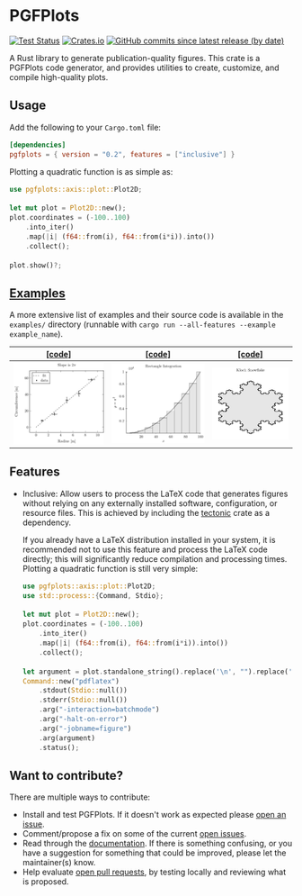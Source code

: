# PGFPlots

[![Test Status](https://github.com/DJDuque/pgfplots/actions/workflows/rust.yml/badge.svg)](https://github.com/DJDuque/pgfplots/actions/workflows/rust.yml)
[![Crates.io](https://img.shields.io/crates/v/pgfplots?labelColor=383f47)](https://crates.io/crates/pgfplots)
[![GitHub commits since latest release (by date)](https://img.shields.io/github/commits-since/DJDuque/pgfplots/latest?labelColor=383f47)](https://github.com/DJDuque/pgfplots/commits/main)

A Rust library to generate publication-quality figures. This crate is a PGFPlots
code generator, and provides utilities to create, customize, and compile 
high-quality plots.

## Usage

Add the following to your `Cargo.toml` file:

```toml
[dependencies]
pgfplots = { version = "0.2", features = ["inclusive"] }
```

Plotting a quadratic function is as simple as:

```rust
use pgfplots::axis::plot::Plot2D;

let mut plot = Plot2D::new();
plot.coordinates = (-100..100)
    .into_iter()
    .map(|i| (f64::from(i), f64::from(i*i)).into())
    .collect();

plot.show()?;
```

## [Examples](https://github.com/DJDuque/pgfplots/tree/main/examples)

A more extensive list of examples and their source code is available in the
`examples/` directory (runnable with
`cargo run --all-features --example example_name`).

|[[code]](https://github.com/DJDuque/pgfplots/blob/main/examples/fitted_line.rs)|[[code]](https://github.com/DJDuque/pgfplots/blob/main/examples/rectangle_integration.rs)|[[code]](https://github.com/DJDuque/pgfplots/blob/main/examples/snowflake.rs)|
|-|-|-|
|![](https://github.com/DJDuque/pgfplots/blob/main/examples/fitted_line.png)|![](https://github.com/DJDuque/pgfplots/blob/main/examples/rectangle_integration.png)|![](https://github.com/DJDuque/pgfplots/blob/main/examples/snowflake.png)|

## Features

- Inclusive: Allow users to process the LaTeX code that generates figures
without relying on any externally installed software, configuration, or
resource files. This is achieved by including the
[tectonic](https://crates.io/crates/tectonic) crate as a dependency.

	If you already have a LaTeX distribution installed in your system, it is
recommended not to use this feature and process the LaTeX code directly; this
will significantly reduce compilation and processing times. Plotting a quadratic
function is still very simple:

	```rust
	use pgfplots::axis::plot::Plot2D;
	use std::process::{Command, Stdio};

	let mut plot = Plot2D::new();
	plot.coordinates = (-100..100)
		.into_iter()
		.map(|i| (f64::from(i), f64::from(i*i)).into())
		.collect();

	let argument = plot.standalone_string().replace('\n', "").replace('\t', "");
	Command::new("pdflatex")
		.stdout(Stdio::null())
		.stderr(Stdio::null())
		.arg("-interaction=batchmode")
		.arg("-halt-on-error")
		.arg("-jobname=figure")
		.arg(argument)
		.status();
	```

## Want to contribute?

There are multiple ways to contribute:
- Install and test PGFPlots. If it doesn't work as expected please [open an
  issue](https://github.com/DJDuque/pgfplots/issues/new).
- Comment/propose a fix on some of the current [open 
issues](https://github.com/DJDuque/pgfplots/issues).
- Read through the [documentation](https://docs.rs/pgfplots). If there is 
  something confusing, or you have a suggestion for something that could be 
  improved, please let the maintainer(s) know.
- Help evaluate [open pull requests](https://github.com/DJDuque/pgfplots/pulls),
  by testing locally and reviewing what is proposed.
